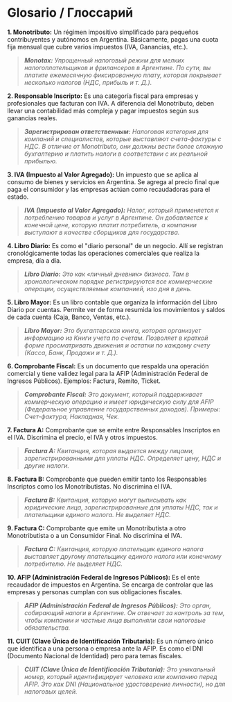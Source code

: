 # Glosario / Глоссарий
**1. Monotributo:** Un régimen impositivo simplificado para pequeños contribuyentes y autónomos en Argentina. Básicamente, pagas una cuota fija mensual que cubre varios impuestos (IVA, Ganancias, etc.).
>***Monotax:*** *Упрощенный налоговый режим для мелких налогоплательщиков и фрилансеров в Аргентине. По сути, вы платите ежемесячную фиксированную плату, которая покрывает несколько налогов (НДС, прибыль и т. Д.).*

**2. Responsable Inscripto:** Es una categoría fiscal para empresas y profesionales que facturan con IVA. A diferencia del Monotributo, deben llevar una contabilidad más compleja y pagar impuestos según sus ganancias reales.
>***Зарегистрирован ответственным:*** *Налоговая категория для компаний и специалистов, которые выставляют счета-фактуры с НДС. В отличие от Monotributo, они должны вести более сложную бухгалтерию и платить налоги в соответствии с их реальной прибылью.*

**3. IVA (Impuesto al Valor Agregado):** Un impuesto que se aplica al consumo de bienes y servicios en Argentina. Se agrega al precio final que paga el consumidor y las empresas actúan como recaudadoras para el estado.
>***IVA (Impuesto al Valor Agregado):*** *Налог, который применяется к потреблению товаров и услуг в Аргентине. Он добавляется к конечной цене, которую платит потребитель, а компании выступают в качестве сборщиков для государства.*

**4. Libro Diario:** Es como el "diario personal" de un negocio. Allí se registran cronológicamente todas las operaciones comerciales que realiza la empresa, día a día.
>***Libro Diario:*** *Это как «личный дневник» бизнеса. Там в хронологическом порядке регистрируются все коммерческие операции, осуществляемые компанией, изо дня в день.*

**5. Libro Mayor:** Es un libro contable que organiza la información del Libro Diario por cuentas. Permite ver de forma resumida los movimientos y saldos de cada cuenta (Caja, Banco, Ventas, etc.).
>***Libro Mayor:*** *Это бухгалтерская книга, которая организует информацию из Книги учета по счетам. Позволяет в краткой форме просматривать движения и остатки по каждому счету (Касса, Банк, Продажи и т. Д.).*

**6. Comprobante Fiscal:** Es un documento que respalda una operación comercial y tiene validez legal para la AFIP (Administración Federal de Ingresos Públicos). Ejemplos: Factura, Remito, Ticket.
>***Comprobante Fiscal:*** *Это документ, который поддерживает коммерческую операцию и имеет юридическую силу для AFIP (Федеральное управление государственных доходов). Примеры: Счет-фактура, Накладная, Чек.*

**7. Factura A:** Comprobante que se emite entre Responsables Inscriptos en el IVA. Discrimina el precio, el IVA y otros impuestos.
>***Factura A:*** *Квитанция, которая выдается между лицами, зарегистрированными для уплаты НДС. Определяет цену, НДС и другие налоги.*

**8. Factura B:** Comprobante que pueden emitir tanto los Responsables Inscriptos como los Monotributistas. No discrimina el IVA.
>***Factura B:*** *Квитанция, которую могут выписывать как юридические лица, зарегистрированные для уплаты НДС, так и плательщики единого налога. Не выделяет НДС.*

**9. Factura C:** Comprobante que emite un Monotributista a otro Monotributista o a un Consumidor Final. No discrimina el IVA.
>***Factura C:*** *Квитанция, которую плательщик единого налога выставляет другому плательщику единого налога или конечному потребителю. Не выделяет НДС.*

**10. AFIP (Administración Federal de Ingresos Públicos):** Es el ente recaudador de impuestos en Argentina. Se encarga de controlar que las empresas y personas cumplan con sus obligaciones fiscales.
>***AFIP (Administración Federal de Ingresos Públicos):*** *Это орган, собирающий налоги в Аргентине. Он отвечает за контроль за тем, чтобы компании и частные лица выполняли свои налоговые обязательства.*

**11. CUIT (Clave Única de Identificación Tributaria):** Es un número único que identifica a una persona o empresa ante la AFIP. Es como el DNI (Documento Nacional de Identidad) pero para temas fiscales.
>***CUIT (Clave Única de Identificación Tributaria):*** *Это уникальный номер, который идентифицирует человека или компанию перед AFIP. Это как DNI (Национальное удостоверение личности), но для налоговых целей.*